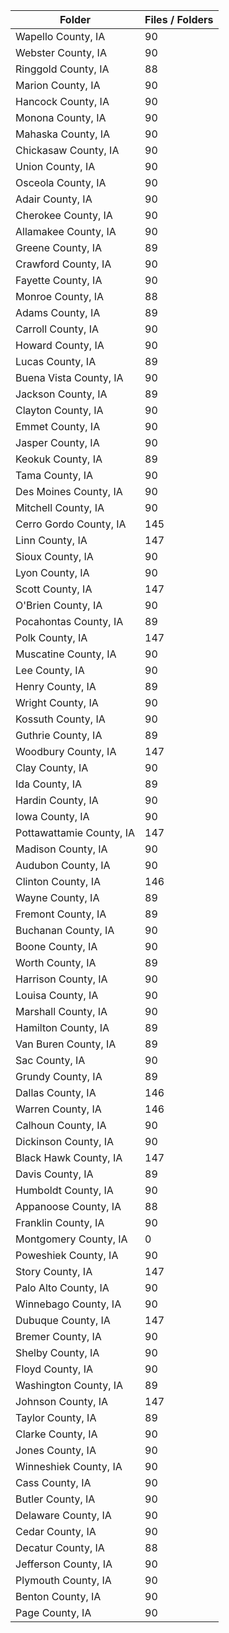 | Folder                   |   Files / Folders |
|--------------------------|-------------------|
| Wapello County, IA       |                90 |
| Webster County, IA       |                90 |
| Ringgold County, IA      |                88 |
| Marion County, IA        |                90 |
| Hancock County, IA       |                90 |
| Monona County, IA        |                90 |
| Mahaska County, IA       |                90 |
| Chickasaw County, IA     |                90 |
| Union County, IA         |                90 |
| Osceola County, IA       |                90 |
| Adair County, IA         |                90 |
| Cherokee County, IA      |                90 |
| Allamakee County, IA     |                90 |
| Greene County, IA        |                89 |
| Crawford County, IA      |                90 |
| Fayette County, IA       |                90 |
| Monroe County, IA        |                88 |
| Adams County, IA         |                89 |
| Carroll County, IA       |                90 |
| Howard County, IA        |                90 |
| Lucas County, IA         |                89 |
| Buena Vista County, IA   |                90 |
| Jackson County, IA       |                89 |
| Clayton County, IA       |                90 |
| Emmet County, IA         |                90 |
| Jasper County, IA        |                90 |
| Keokuk County, IA        |                89 |
| Tama County, IA          |                90 |
| Des Moines County, IA    |                90 |
| Mitchell County, IA      |                90 |
| Cerro Gordo County, IA   |               145 |
| Linn County, IA          |               147 |
| Sioux County, IA         |                90 |
| Lyon County, IA          |                90 |
| Scott County, IA         |               147 |
| O'Brien County, IA       |                90 |
| Pocahontas County, IA    |                89 |
| Polk County, IA          |               147 |
| Muscatine County, IA     |                90 |
| Lee County, IA           |                90 |
| Henry County, IA         |                89 |
| Wright County, IA        |                90 |
| Kossuth County, IA       |                90 |
| Guthrie County, IA       |                89 |
| Woodbury County, IA      |               147 |
| Clay County, IA          |                90 |
| Ida County, IA           |                89 |
| Hardin County, IA        |                90 |
| Iowa County, IA          |                90 |
| Pottawattamie County, IA |               147 |
| Madison County, IA       |                90 |
| Audubon County, IA       |                90 |
| Clinton County, IA       |               146 |
| Wayne County, IA         |                89 |
| Fremont County, IA       |                89 |
| Buchanan County, IA      |                90 |
| Boone County, IA         |                90 |
| Worth County, IA         |                89 |
| Harrison County, IA      |                90 |
| Louisa County, IA        |                90 |
| Marshall County, IA      |                90 |
| Hamilton County, IA      |                89 |
| Van Buren County, IA     |                89 |
| Sac County, IA           |                90 |
| Grundy County, IA        |                89 |
| Dallas County, IA        |               146 |
| Warren County, IA        |               146 |
| Calhoun County, IA       |                90 |
| Dickinson County, IA     |                90 |
| Black Hawk County, IA    |               147 |
| Davis County, IA         |                89 |
| Humboldt County, IA      |                90 |
| Appanoose County, IA     |                88 |
| Franklin County, IA      |                90 |
| Montgomery County, IA    |                 0 |
| Poweshiek County, IA     |                90 |
| Story County, IA         |               147 |
| Palo Alto County, IA     |                90 |
| Winnebago County, IA     |                90 |
| Dubuque County, IA       |               147 |
| Bremer County, IA        |                90 |
| Shelby County, IA        |                90 |
| Floyd County, IA         |                90 |
| Washington County, IA    |                89 |
| Johnson County, IA       |               147 |
| Taylor County, IA        |                89 |
| Clarke County, IA        |                90 |
| Jones County, IA         |                90 |
| Winneshiek County, IA    |                90 |
| Cass County, IA          |                90 |
| Butler County, IA        |                90 |
| Delaware County, IA      |                90 |
| Cedar County, IA         |                90 |
| Decatur County, IA       |                88 |
| Jefferson County, IA     |                90 |
| Plymouth County, IA      |                90 |
| Benton County, IA        |                90 |
| Page County, IA          |                90 |